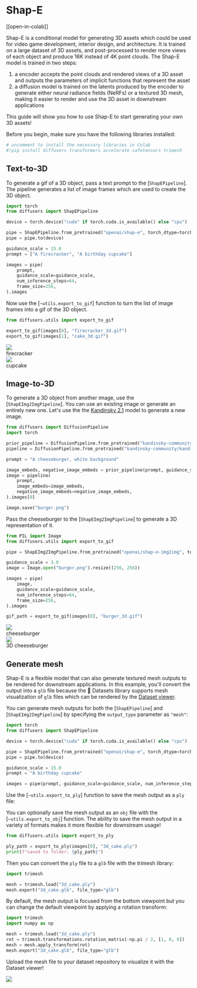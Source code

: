 # Shap-E

[[open-in-colab]]

Shap-E is a conditional model for generating 3D assets which could be used for video game development, interior design, and architecture. It is trained on a large dataset of 3D assets, and post-processed to render more views of each object and produce 16K instead of 4K point clouds. The Shap-E model is trained in two steps:

1. a encoder accepts the point clouds and rendered views of a 3D asset and outputs the parameters of implicit functions that represent the asset
2. a diffusion model is trained on the latents produced by the encoder to generate either neural radiance fields (NeRFs) or a textured 3D mesh, making it easier to render and use the 3D asset in downstream applications

This guide will show you how to use Shap-E to start generating your own 3D assets!

Before you begin, make sure you have the following libraries installed:

```py
# uncomment to install the necessary libraries in Colab
#!pip install diffusers transformers accelerate safetensors trimesh
```

## Text-to-3D

To generate a gif of a 3D object, pass a text prompt to the [`ShapEPipeline`]. The pipeline generates a list of image frames which are used to create the 3D object.

```py
import torch
from diffusers import ShapEPipeline

device = torch.device("cuda" if torch.cuda.is_available() else "cpu")

pipe = ShapEPipeline.from_pretrained("openai/shap-e", torch_dtype=torch.float16, variant="fp16", use_safetensors=True)
pipe = pipe.to(device)

guidance_scale = 15.0
prompt = ["A firecracker", "A birthday cupcake"]

images = pipe(
    prompt,
    guidance_scale=guidance_scale,
    num_inference_steps=64,
    frame_size=256,
).images
```

Now use the [`~utils.export_to_gif`] function to turn the list of image frames into a gif of the 3D object.

```py
from diffusers.utils import export_to_gif

export_to_gif(images[0], "firecracker_3d.gif")
export_to_gif(images[1], "cake_3d.gif")
```

<div class="flex gap-4">
  <div>
    <img class="rounded-xl" src="https://huggingface.co/datasets/hf-internal-testing/diffusers-images/resolve/main/shap_e/firecracker_out.gif"/>
    <figcaption class="mt-2 text-center text-sm text-gray-500">firecracker</figcaption>
  </div>
  <div>
    <img class="rounded-xl" src="https://huggingface.co/datasets/hf-internal-testing/diffusers-images/resolve/main/shap_e/cake_out.gif"/>
    <figcaption class="mt-2 text-center text-sm text-gray-500">cupcake</figcaption>
  </div>
</div>

## Image-to-3D

To generate a 3D object from another image, use the [`ShapEImg2ImgPipeline`]. You can use an existing image or generate an entirely new one. Let's use the the [Kandinsky 2.1](../api/pipelines/kandinsky) model to generate a new image.

```py
from diffusers import DiffusionPipeline
import torch

prior_pipeline = DiffusionPipeline.from_pretrained("kandinsky-community/kandinsky-2-1-prior", torch_dtype=torch.float16, use_safetensors=True).to("cuda")
pipeline = DiffusionPipeline.from_pretrained("kandinsky-community/kandinsky-2-1", torch_dtype=torch.float16, use_safetensors=True).to("cuda")

prompt = "A cheeseburger, white background"

image_embeds, negative_image_embeds = prior_pipeline(prompt, guidance_scale=1.0).to_tuple()
image = pipeline(
    prompt,
    image_embeds=image_embeds,
    negative_image_embeds=negative_image_embeds,
).images[0]

image.save("burger.png")
```

Pass the cheeseburger to the [`ShapEImg2ImgPipeline`] to generate a 3D representation of it.

```py
from PIL import Image
from diffusers.utils import export_to_gif

pipe = ShapEImg2ImgPipeline.from_pretrained("openai/shap-e-img2img", torch_dtype=torch.float16, variant="fp16").to("cuda")

guidance_scale = 3.0
image = Image.open("burger.png").resize((256, 256))

images = pipe(
    image,
    guidance_scale=guidance_scale,
    num_inference_steps=64,
    frame_size=256,
).images

gif_path = export_to_gif(images[0], "burger_3d.gif")
```

<div class="flex gap-4">
  <div>
    <img class="rounded-xl" src="https://huggingface.co/datasets/hf-internal-testing/diffusers-images/resolve/main/shap_e/burger_in.png"/>
    <figcaption class="mt-2 text-center text-sm text-gray-500">cheeseburger</figcaption>
  </div>
  <div>
    <img class="rounded-xl" src="https://huggingface.co/datasets/hf-internal-testing/diffusers-images/resolve/main/shap_e/burger_out.gif"/>
    <figcaption class="mt-2 text-center text-sm text-gray-500">3D cheeseburger</figcaption>
  </div>
</div>

## Generate mesh

Shap-E is a flexible model that can also generate textured mesh outputs to be rendered for downstream applications. In this example, you'll convert the output into a `glb` file because the 🤗 Datasets library supports mesh visualization of `glb` files which can be rendered by the [Dataset viewer](https://huggingface.co/docs/hub/datasets-viewer#dataset-preview).

You can generate mesh outputs for both the [`ShapEPipeline`] and [`ShapEImg2ImgPipeline`] by specifying the `output_type` parameter as `"mesh"`:

```py
import torch
from diffusers import ShapEPipeline

device = torch.device("cuda" if torch.cuda.is_available() else "cpu")

pipe = ShapEPipeline.from_pretrained("openai/shap-e", torch_dtype=torch.float16, variant="fp16", use_safetensors=True)
pipe = pipe.to(device)

guidance_scale = 15.0
prompt = "A birthday cupcake"

images = pipe(prompt, guidance_scale=guidance_scale, num_inference_steps=64, frame_size=256, output_type="mesh").images
```

Use the [`~utils.export_to_ply`] function to save the mesh output as a `ply` file:

<Tip>

You can optionally save the mesh output as an `obj` file with the [`~utils.export_to_obj`] function. The ability to save the mesh output in a variety of formats makes it more flexible for downstream usage!

</Tip>

```py
from diffusers.utils import export_to_ply

ply_path = export_to_ply(images[0], "3d_cake.ply")
print(f"saved to folder: {ply_path}")
```

Then you can convert the `ply` file to a `glb` file with the trimesh library:

```py
import trimesh

mesh = trimesh.load("3d_cake.ply")
mesh.export("3d_cake.glb", file_type="glb")
```

By default, the mesh output is focused from the bottom viewpoint but you can change the default viewpoint by applying a rotation transform:

```py
import trimesh
import numpy as np

mesh = trimesh.load("3d_cake.ply")
rot = trimesh.transformations.rotation_matrix(-np.pi / 2, [1, 0, 0])
mesh = mesh.apply_transform(rot)
mesh.export("3d_cake.glb", file_type="glb")
```

Upload the mesh file to your dataset repository to visualize it with the Dataset viewer!

<div class="flex justify-center">
    <img class="rounded-xl" src="https://huggingface.co/datasets/huggingface/documentation-images/resolve/main/diffusers/3D-cake.gif"/>
</div>